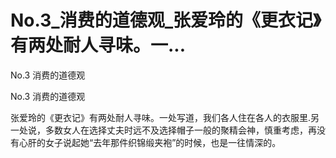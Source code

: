 # No.3_消费的道德观_张爱玲的《更衣记》有两处耐人寻味。一...

No.3 消费的道德观

No.3 消费的道德观

张爱玲的《更衣记》有两处耐人寻味。一处写道，我们各人住在各人的衣服里.另一处说，多数女人在选择丈夫时远不及选择帽子一般的聚精会神，慎重考虑，再没有心肝的女子说起她“去年那件织锦缎夹袍”的时候，也是一往情深的。